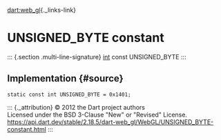 [dart:web\_gl](../../dart-web_gl/dart-web_gl-library){._links-link}

UNSIGNED\_BYTE constant
=======================

::: {.section .multi-line-signature}
[int](../../dart-core/int-class) const UNSIGNED\_BYTE
:::

Implementation {#source}
--------------

``` {.language-dart data-language="dart"}
static const int UNSIGNED_BYTE = 0x1401;
```

::: {._attribution}
© 2012 the Dart project authors\
Licensed under the BSD 3-Clause \"New\" or \"Revised\" License.\
<https://api.dart.dev/stable/2.18.5/dart-web_gl/WebGL/UNSIGNED_BYTE-constant.html>
:::
